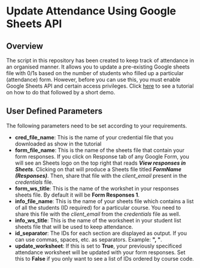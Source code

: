 # Update Attendance Using Google Sheets API

## Overview
The script in this repository has been created to keep track of attendance in an organised manner. It allows you to update a pre-existing Google sheets file with 0/1s based on the number of students who filled up a particular (attendance) form. However, before you can use this, you must enable Google Sheets API and certain access privileges. Click [here](https://youtu.be/TQqIDKwov_Ms) to see a tutorial on how to do that followed by a short demo.


## User Defined Parameters
The following parameters need to be set according to your requirements.

* **cred_file_name**: This is the name of your credential file that you downloaded as show in the tutorial
* **form_file_name**: This is the name of the sheets file that contain your form responses. If you click on Response tab of any Google Form, you will see an Sheets logo on the top right that reads ***View responses in Sheets***. Clicking on that will produce a Sheets file titled ***FormName (Responses)***. Then, share that file with the *client_email* present in the *credentials* file.
* **form_ws_title**: This is the name of the workshet in your responses sheets file. By default it will be **Form Responses 1**.
* **info_file_name**: This is the name of your sheets file which contains a list of all the students (ID required) for a particular course. You need to share this file with the *client_email* from the *credentials* file as well.
* **info_ws_title**: This is the name of the worksheet in your student list sheets file that will be used to keep attendance.
* **id_separator**: The IDs for each section are displayed as output. If you can use commas, spaces, etc. as separators. Example: **", "**.
* **update_worksheet**: If this is set to **True**, your previously specificed attendance worksheet will be updated with your form responses. Set this to **False** if you only want to see a list of IDs ordered by course code.
